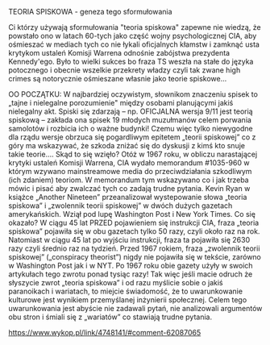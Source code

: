 TEORIA SPISKOWA - geneza tego sformułowania 

Ci którzy używają sformułowania "teoria spiskowa" zapewne nie wiedzą, że powstało ono w latach 60-tych jako część wojny psychologicznej CIA, aby ośmieszać w mediach tych co nie łykali oficjalnych kłamstw i zamknąć usta krytykom ustaleń Komisji Warrena odnośnie zabójstwa prezydenta Kennedy'ego. 
Było to wielki sukces bo fraza TS weszła na stałe do języka potocznego i obecnie wszelkie przekrety władzy czyli tak zwane high crimes są notorycznie ośmieszane własnie jako teorie spiskowe... 

OO POCZĄTKU: 
W najbardziej oczywistym, słownikom znaczeniu spisek to „tajne i nielegalne porozumienie" między osobami planującymi jakiś nielegalny akt. Spiski się zdarzają – np. OFICJALNA wersja 9/11 jest teorią spiskową – zakłada ona spisek 19 młodych muzułmanów celem porwania samolotów i rozbicia ich o ważne budynki! 
Czemu więc tylko niewygodne dla rządu wersje obrzuca się pogardliwym epitetem „teorii spiskowej” co z góry ma wskazywać, że szkoda zniżać się do dyskusji z kimś kto snuje takie teorie.... Skąd to się wzięło? 
Otóż w 1967 roku, w obliczu narastającej krytyki ustaleń Komisji Warrena, CIA wydało memorandum #1035-960 w którym wzywano mainstreamowe media do przeciwdziałania szkodliwym (ich zdaniem) teoriom. W memorandum tym wskazywano co i jak trzeba mówic i pisać aby zwalczać tych co zadają trudne pytania. Kevin Ryan w książce „Another Nineteen” przeanalizował wystepowanie słowa „teoria spiskowa” i „zwolennik teorii spiskowej” w dwóch dużych gazetach amerykańskich. Wziął pod lupę Washington Post i New York Times. Co się okazało? 
W ciągu 45 lat PRZED pojawieniem się instrukcji CIA, fraza „teoria spiskowa” pojawiła się w obu gazetach tylko 50 razy, czyli około raz na rok. Natomiast w ciągu 45 lat po wyjściu instrukcji, fraza ta pojawiła się 2630 razy czyli średnio raz na tydzień. Przed 1967 rokiem, fraza „zwolennik teorii spiskowej” („conspiracy theorist”) nigdy nie pojawiła się w tekście, zarówno w Washington Post jak i w NYT. Po 1967 roku obie gazety użyły w swoich artykułach tego zwrotu ponad tysiąc razy! 
Tak więc jeśli macie odruch że słyszycie zwrot „teoria spiskowa” i od razu myślicie sobie o jakiś paranoikach i wariatach, to miejcie świadomość, że to uwarunkowanie kulturowe jest wynikiem przemyślanej inżynierii społecznej. Celem tego uwarunkowania jest abyście nie zadawali pytań, nie analizowali argumentów obu stron i śmiali się z „wariatów” co stawiają trudne pytania.

https://www.wykop.pl/link/4748141/#comment-62087065
